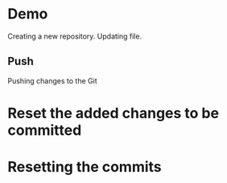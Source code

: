 # Demo 

Creating a new repository.
Updating file.


## Push

Pushing changes to the Git

# Reset the added changes to be committed


# Resetting the commits 